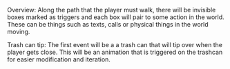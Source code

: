 Overview:
Along the path that the player must walk, there will be invisible boxes marked as triggers and each box will pair to some action in the world. These can be things such as texts, calls or physical things in the world moving.

Trash can tip:
The first event will be a a trash can that will tip over when the player gets close. This will be an animation that is triggered on the trashcan for easier modification and iteration. 
